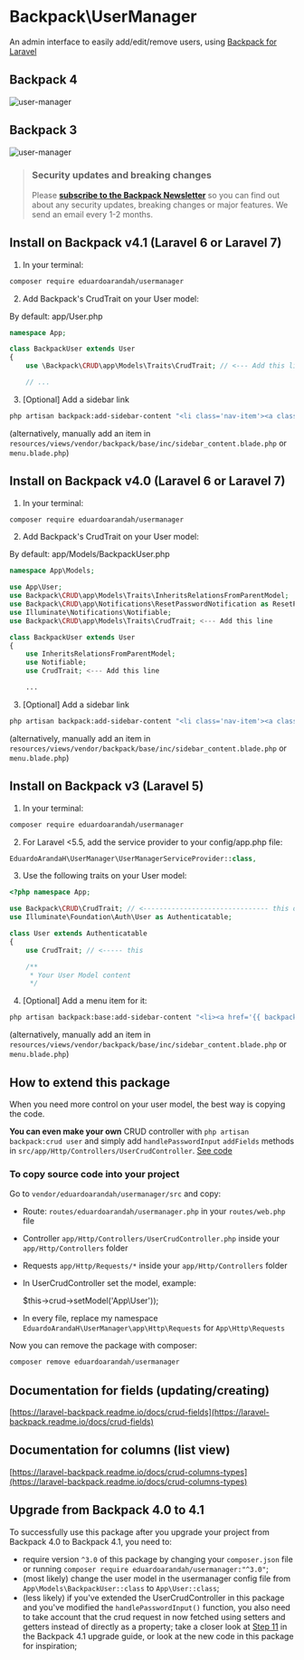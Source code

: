 # Backpack\UserManager

An admin interface to easily add/edit/remove users, using [Backpack for Laravel](https://backpackforlaravel.com)

## Backpack 4
![user-manager](https://user-images.githubusercontent.com/1032474/70066883-1b288580-15f6-11ea-837d-bdf4eae8d94a.gif)

## Backpack 3
![user-manager](https://user-images.githubusercontent.com/4065733/40717133-e8b5701e-63d0-11e8-9f1d-540500161f64.png)

> ### Security updates and breaking changes
> Please **[subscribe to the Backpack Newsletter](http://backpackforlaravel.com/newsletter)** so you can find out about any security updates, breaking changes or major features. We send an email every 1-2 months.

## Install on Backpack v4.1 (Laravel 6 or Laravel 7)

1) In your terminal:

```bash
composer require eduardoarandah/usermanager
```

2) Add Backpack's CrudTrait on your User model:

By default: app/User.php

```php
namespace App;

class BackpackUser extends User
{
    use \Backpack\CRUD\app\Models\Traits\CrudTrait; // <--- Add this line

    // ...
```

3) [Optional] Add a sidebar link

```bash
php artisan backpack:add-sidebar-content "<li class='nav-item'><a class='nav-link' href='{{ backpack_url('user') }}'><i class='nav-icon la la-user'></i> <span>Users</span></a></li>"
```
(alternatively, manually add an item in ```resources/views/vendor/backpack/base/inc/sidebar_content.blade.php``` or ```menu.blade.php```)


## Install on Backpack v4.0 (Laravel 6 or Laravel 7)

1) In your terminal:

```bash
composer require eduardoarandah/usermanager
```

2) Add Backpack's CrudTrait on your User model:

By default: app/Models/BackpackUser.php

```php
namespace App\Models;

use App\User;
use Backpack\CRUD\app\Models\Traits\InheritsRelationsFromParentModel;
use Backpack\CRUD\app\Notifications\ResetPasswordNotification as ResetPasswordNotification;
use Illuminate\Notifications\Notifiable;
use Backpack\CRUD\app\Models\Traits\CrudTrait; <--- Add this line

class BackpackUser extends User
{
    use InheritsRelationsFromParentModel;
    use Notifiable;
    use CrudTrait; <--- Add this line

    ...
```

3) [Optional] Add a sidebar link

```bash
php artisan backpack:add-sidebar-content "<li class='nav-item'><a class='nav-link' href='{{ backpack_url('user') }}'><i class='nav-icon fa fa-user'></i> <span>Users</span></a></li>"
```
(alternatively, manually add an item in ```resources/views/vendor/backpack/base/inc/sidebar_content.blade.php``` or ```menu.blade.php```)


## Install on Backpack v3 (Laravel 5)

1) In your terminal:

```bash
composer require eduardoarandah/usermanager
```

2) For Laravel <5.5, add the service provider to your config/app.php file:
```php
EduardoArandaH\UserManager\UserManagerServiceProvider::class,
```

3) Use the following traits on your User model:
```php
<?php namespace App;

use Backpack\CRUD\CrudTrait; // <------------------------------- this one
use Illuminate\Foundation\Auth\User as Authenticatable;

class User extends Authenticatable
{
    use CrudTrait; // <----- this

    /**
     * Your User Model content
     */
```

4) [Optional] Add a menu item for it:

```bash
php artisan backpack:base:add-sidebar-content "<li><a href='{{ backpack_url('user') }}'><i class='fa fa-user'></i> <span>Users</span></a></li>"
```
(alternatively, manually add an item in ```resources/views/vendor/backpack/base/inc/sidebar_content.blade.php``` or ```menu.blade.php```)

## How to extend this package

When you need more control on your user model, the best way is copying the code.

**You can even make your own** CRUD controller with `php artisan backpack:crud user` and simply add `handlePasswordInput` `addFields` methods in `src/app/Http/Controllers/UserCrudController`. [See code](https://github.com/eduardoarandah/UserManager/blob/master/src/app/Http/Controllers/UserCrudController.php)

### To copy source code into your project

Go to `vendor/eduardoarandah/usermanager/src` and copy: 

- Route: `routes/eduardoarandah/usermanager.php` in your `routes/web.php` file
- Controller `app/Http/Controllers/UserCrudController.php` inside your `app/Http/Controllers` folder
- Requests `app/Http/Requests/*` inside your `app/Http/Controllers` folder
- In UserCrudController set the model, example:

	$this->crud->setModel('App\User'));

- In every file, replace my namespace `EduardoArandaH\UserManager\app\Http\Requests` for `App\Http\Requests`

Now you can remove the package with composer: 

``` bash
composer remove eduardoarandah/usermanager
```


## Documentation for fields (updating/creating)

[https://laravel-backpack.readme.io/docs/crud-fields](https://laravel-backpack.readme.io/docs/crud-fields)

## Documentation for columns (list view)

[https://laravel-backpack.readme.io/docs/crud-columns-types](https://laravel-backpack.readme.io/docs/crud-columns-types)


## Upgrade from Backpack 4.0 to 4.1

To successfully use this package after you upgrade your project from Backpack 4.0 to Backpack 4.1, you need to:
- require version ```^3.0``` of this package by changing your ```composer.json``` file or running ```composer require eduardoarandah/usermanager:"^3.0"```;
- (most likely) change the user model in the usermanager config file from ```App\Models\BackpackUser::class``` to ```App\User::class```;
- (less likely) if you've extended the UserCrudController in this package and you've modified the ```handlePasswordInput()``` function, you also need to take account that the crud request in now fetched using setters and getters instead of directly as a property; take a closer look at [Step 11](https://backpackforlaravel.com/docs/4.1/upgrade-guide#step-11) in the Backpack 4.1 upgrade guide, or look at the new code in this package for inspiration;

